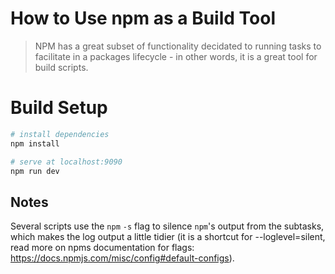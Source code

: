 # How to Use npm as a Build Tool

> NPM has a great subset of functionality decidated to running tasks to facilitate in a packages lifecycle - in other words, it is a great tool for build scripts.

# Build Setup

``` bash
# install dependencies
npm install

# serve at localhost:9090
npm run dev
```

## Notes

Several scripts use the `npm` `-s` flag to silence `npm`'s output from the subtasks, which makes the log output a little tidier (it is a shortcut for --loglevel=silent, read more on npms documentation for flags: https://docs.npmjs.com/misc/config#default-configs).
